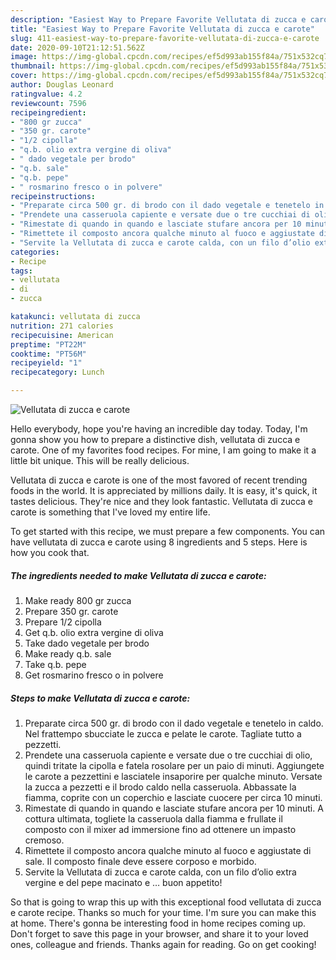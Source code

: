 ```yaml
---
description: "Easiest Way to Prepare Favorite Vellutata di zucca e carote"
title: "Easiest Way to Prepare Favorite Vellutata di zucca e carote"
slug: 411-easiest-way-to-prepare-favorite-vellutata-di-zucca-e-carote
date: 2020-09-10T21:12:51.562Z
image: https://img-global.cpcdn.com/recipes/ef5d993ab155f84a/751x532cq70/vellutata-di-zucca-e-carote-recipe-main-photo.jpg
thumbnail: https://img-global.cpcdn.com/recipes/ef5d993ab155f84a/751x532cq70/vellutata-di-zucca-e-carote-recipe-main-photo.jpg
cover: https://img-global.cpcdn.com/recipes/ef5d993ab155f84a/751x532cq70/vellutata-di-zucca-e-carote-recipe-main-photo.jpg
author: Douglas Leonard
ratingvalue: 4.2
reviewcount: 7596
recipeingredient:
- "800 gr zucca"
- "350 gr. carote"
- "1/2 cipolla"
- "q.b. olio extra vergine di oliva"
- " dado vegetale per brodo"
- "q.b. sale"
- "q.b. pepe"
- " rosmarino fresco o in polvere"
recipeinstructions:
- "Preparate circa 500 gr. di brodo con il dado vegetale e tenetelo in caldo. Nel frattempo sbucciate le zucca e pelate le carote. Tagliate tutto a pezzetti."
- "Prendete una casseruola capiente e versate due o tre cucchiai di olio, quindi tritate la cipolla e fatela rosolare per un paio di minuti. Aggiungete le carote a pezzettini e lasciatele insaporire per qualche minuto. Versate la zucca a pezzetti e il brodo caldo nella casseruola. Abbassate la fiamma, coprite con un coperchio e lasciate cuocere per circa 10 minuti."
- "Rimestate di quando in quando e lasciate stufare ancora per 10 minuti. A cottura ultimata, togliete la casseruola dalla fiamma e frullate il composto con il mixer ad immersione fino ad ottenere un impasto cremoso."
- "Rimettete il composto ancora qualche minuto al fuoco e aggiustate di sale. Il composto finale deve essere corposo e morbido."
- "Servite la Vellutata di zucca e carote calda, con un filo d’olio extra vergine e del pepe macinato e … buon appetito!"
categories:
- Recipe
tags:
- vellutata
- di
- zucca

katakunci: vellutata di zucca 
nutrition: 271 calories
recipecuisine: American
preptime: "PT22M"
cooktime: "PT56M"
recipeyield: "1"
recipecategory: Lunch

---
```



![Vellutata di zucca e carote](https://img-global.cpcdn.com/recipes/ef5d993ab155f84a/751x532cq70/vellutata-di-zucca-e-carote-recipe-main-photo.jpg)

Hello everybody, hope you're having an incredible day today. Today, I'm gonna show you how to prepare a distinctive dish, vellutata di zucca e carote. One of my favorites food recipes. For mine, I am going to make it a little bit unique. This will be really delicious.

Vellutata di zucca e carote is one of the most favored of recent trending foods in the world. It is appreciated by millions daily. It is easy, it's quick, it tastes delicious. They're nice and they look fantastic. Vellutata di zucca e carote is something that I've loved my entire life.




To get started with this recipe, we must prepare a few components. You can have vellutata di zucca e carote using 8 ingredients and 5 steps. Here is how you cook that.

<!--inarticleads1-->

##### The ingredients needed to make Vellutata di zucca e carote:

1. Make ready 800 gr zucca
1. Prepare 350 gr. carote
1. Prepare 1/2 cipolla
1. Get q.b. olio extra vergine di oliva
1. Take  dado vegetale per brodo
1. Make ready q.b. sale
1. Take q.b. pepe
1. Get  rosmarino fresco o in polvere




<!--inarticleads2-->

##### Steps to make Vellutata di zucca e carote:

1. Preparate circa 500 gr. di brodo con il dado vegetale e tenetelo in caldo. Nel frattempo sbucciate le zucca e pelate le carote. Tagliate tutto a pezzetti.
1. Prendete una casseruola capiente e versate due o tre cucchiai di olio, quindi tritate la cipolla e fatela rosolare per un paio di minuti. Aggiungete le carote a pezzettini e lasciatele insaporire per qualche minuto. Versate la zucca a pezzetti e il brodo caldo nella casseruola. Abbassate la fiamma, coprite con un coperchio e lasciate cuocere per circa 10 minuti.
1. Rimestate di quando in quando e lasciate stufare ancora per 10 minuti. A cottura ultimata, togliete la casseruola dalla fiamma e frullate il composto con il mixer ad immersione fino ad ottenere un impasto cremoso.
1. Rimettete il composto ancora qualche minuto al fuoco e aggiustate di sale. Il composto finale deve essere corposo e morbido.
1. Servite la Vellutata di zucca e carote calda, con un filo d’olio extra vergine e del pepe macinato e … buon appetito!




So that is going to wrap this up with this exceptional food vellutata di zucca e carote recipe. Thanks so much for your time. I'm sure you can make this at home. There's gonna be interesting food in home recipes coming up. Don't forget to save this page in your browser, and share it to your loved ones, colleague and friends. Thanks again for reading. Go on get cooking!
